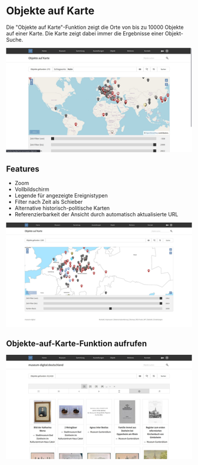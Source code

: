 # Objekte auf Karte

Die "Objekte auf Karte"-Funktion zeigt die Orte von bis zu 10000 Objekte auf einer Karte. Die Karte zeigt dabei immer die Ergebnisse einer Objekt-Suche.

![](../../assets/frontend/search/oak/Screenshot-Oak-zeigen.jpg)

## Features

- Zoom
- Vollbildschirm
- Legende für angezeigte Ereignistypen
- Filter nach Zeit als Schieber
- Alternative historisch-politische Karten
- Referenzierbarkeit der Ansicht durch automatisch aktualisierte URL

![](../../assets/frontend/search/oak/Screenshot-Oak-historische-Karte.jpg)

## Objekte-auf-Karte-Funktion aufrufen

![](../../assets/frontend/search/oak/Screenshot-Oak-aktivieren.jpg)
